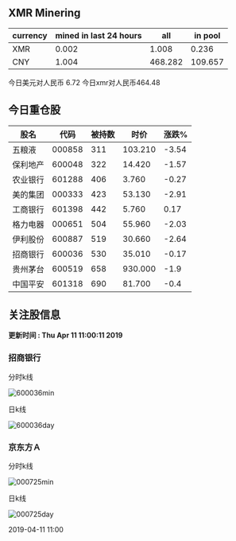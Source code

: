 ## XMR Minering

|currency|mined in last 24 hours|all|in pool|
|---|---|---|---|
|XMR|0.002|1.008|0.236|
|CNY|1.004|468.282|109.657|

今日美元对人民币 6.72	今日xmr对人民币464.48


## 今日重仓股 

|股名|代码|被持数|时价|涨跌%|
|---|---|---|---|---|
|五粮液|000858|311|103.210|-3.54|
|保利地产|600048|322|14.420|-1.57|
|农业银行|601288|406|3.760|-0.27|
|美的集团|000333|423|53.130|-2.91|
|工商银行|601398|442|5.760|0.17|
|格力电器|000651|504|55.960|-2.03|
|伊利股份|600887|519|30.660|-2.64|
|招商银行|600036|530|35.010|-0.17|
|贵州茅台|600519|658|930.000|-1.9|
|中国平安|601318|690|81.700|-0.4|

## 关注股信息
**更新时间 : Thu Apr 11 11:00:11 2019**
### 招商银行 
分时k线

![600036min](http://image.sinajs.cn/newchart/min/n/sh600036.gif)

日k线

![600036day](http://image.sinajs.cn/newchart/daily/n/sh600036.gif)

### 京东方Ａ 
分时k线

![000725min](http://image.sinajs.cn/newchart/min/n/sz000725.gif)

日k线

![000725day](http://image.sinajs.cn/newchart/daily/n/sz000725.gif)

2019-04-11 11:00